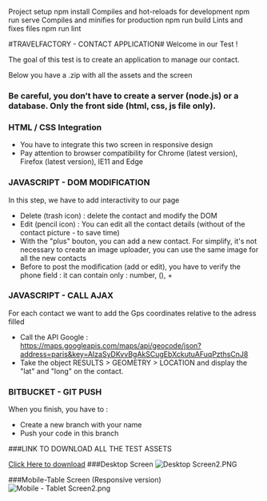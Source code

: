 Project setup
npm install
Compiles and hot-reloads for development
npm run serve
Compiles and minifies for production
npm run build
Lints and fixes files
npm run lint

#TRAVELFACTORY - CONTACT APPLICATION#
Welcome in our Test !   
  
The goal of this test is to create an application to manage our contact.

Below you have a .zip with all the assets and the screen

### Be careful, you don’t have to create a server (node.js) or a database. Only the front side (html, css, js file only).

### HTML / CSS Integration ###
* You have to integrate this two screen in responsive design
* Pay attention to browser compatibility for Chrome (latest version), Firefox (latest version), IE11 and Edge

### JAVASCRIPT - DOM MODIFICATION
In this step, we have to add interactivity to our page

* Delete (trash icon) : delete the contact and modify the DOM
* Edit (pencil icon) :  You can edit all the contact details (without of the contact picture - to save time)
* With the "plus" bouton, you can add a new contact. For simplify, it's not necessary to create an image uploader, you can use the same image for all the new contacts
* Before to post the modification (add or edit), you have to verify the phone field : it can contain only : number, (), +

### JAVASCRIPT - CALL AJAX
For each contact we want to add the Gps coordinates relative to the adress filled

* Call the API Google : https://maps.googleapis.com/maps/api/geocode/json?address=paris&key=AIzaSyDKvvBgAkSCugEbXckutuAFuqPzthsCnJ8
* Take the object RESULTS > GEOMETRY > LOCATION and display the "lat" and "long" on the contact.

### BITBUCKET - GIT PUSH 
When you finish, you have to : 

* Create a new branch with your name
* Push your code in this branch


###LINK TO DOWNLOAD ALL THE TEST ASSETS

[Click Here to download](https://bitbucket.org/!api/2.0/snippets/fronttravelfactory/XEayE/7c6de067b21f5939dd465522c29d73d0ba65c509/files/TEST%20JS%20-%20HTML.zip)
###Desktop Screen
![Desktop Screen2.PNG](https://bytebucket.org/snippets/fronttravelfactory/B8AaAk/raw/d8c2ad7c9e17d18c6d41585c3c98f8a1724cc344/Desktop%20Screen2.PNG)

###Mobile-Table Screen (Responsive version)![Mobile - Tablet Screen2.png](https://bytebucket.org/snippets/fronttravelfactory/8r9xr4/raw/ae8863bf7ce402cd2c4edd41f48a902dd5fd3c9d/Mobile%20-%20Tablet%20Screen2.png)
